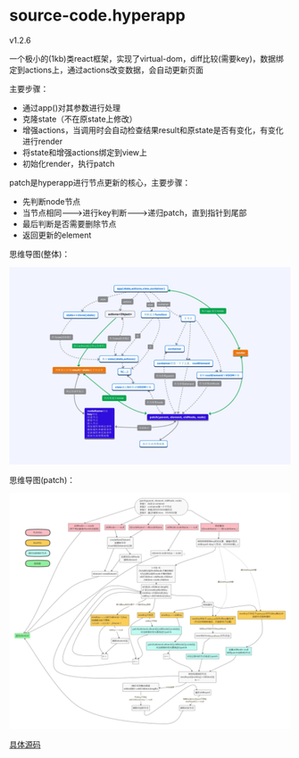 # source-code.hyperapp

v1.2.6

一个极小的(1kb)类react框架，实现了virtual-dom，diff比较(需要key)，数据绑定到actions上，通过actions改变数据，会自动更新页面

主要步骤：
* 通过app()对其参数进行处理
* 克隆state（不在原state上修改）
* 增强actions，当调用时会自动检查结果result和原state是否有变化，有变化进行render
* 将state和增强actions绑定到view上
* 初始化render，执行patch

patch是hyperapp进行节点更新的核心，主要步骤：
* 先判断node节点
* 当节点相同--->进行key判断--->递归patch，直到指针到尾部
* 最后判断是否需要删除节点
* 返回更新的element

思维导图(整体)：

![](hyperapp导图.jpg)

思维导图(patch)：

![](hyperapp-patch导图.png)

[具体源码](./src/hyperapp.js)